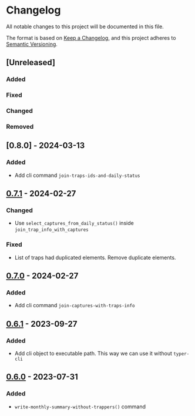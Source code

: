 # Changelog

All notable changes to this project will be documented in this file.

The format is based on [Keep a Changelog](https://keepachangelog.com/en/1.0.0/),
and this project adheres to [Semantic Versioning](https://semver.org/spec/v2.0.0.html).

## [Unreleased]

### Added

### Fixed

### Changed

### Removed

## [0.8.0] - 2024-03-13

### Added
- Add cli command `join-traps-ids-and-daily-status`

## [0.7.1] - 2024-02-27

### Changed
- Use `select_captures_from_daily_status()` inside `join_trap_info_with_captures`

### Fixed
- List of traps had duplicated elements. Remove duplicate elements.

## [0.7.0] - 2024-02-27

### Added
- Add cli command `join-captures-with-traps-info`

## [0.6.1] - 2023-09-27

### Added
- Add cli object to executable path. This way we can use it without `typer-cli` 

## [0.6.0] - 2023-07-31

### Added

- `write-monthly-summary-without-trappers()` command


[0.7.1]: https://github.com/IslasGECI/cat_data_tools/compare/v0.7.0...v0.7.1
[0.7.0]: https://github.com/IslasGECI/cat_data_tools/compare/v0.6.1...v0.7.0
[0.6.1]: https://github.com/IslasGECI/cat_data_tools/compare/v0.6.0...v0.6.1
[0.6.0]: https://github.com/IslasGECI/cat_data_tools/compare/v0.5.0...v0.6.0
